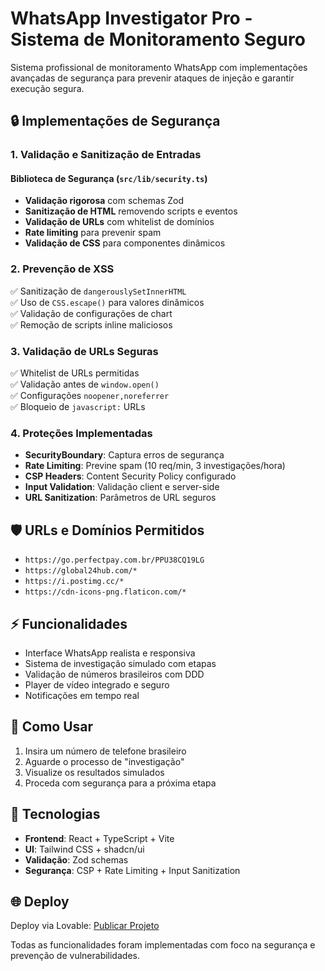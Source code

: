 # WhatsApp Investigator Pro - Sistema de Monitoramento Seguro

Sistema profissional de monitoramento WhatsApp com implementações avançadas de segurança para prevenir ataques de injeção e garantir execução segura.

## 🔒 Implementações de Segurança

### 1. Validação e Sanitização de Entradas

#### Biblioteca de Segurança (`src/lib/security.ts`)
- **Validação rigorosa** com schemas Zod
- **Sanitização de HTML** removendo scripts e eventos
- **Validação de URLs** com whitelist de domínios
- **Rate limiting** para prevenir spam
- **Validação de CSS** para componentes dinâmicos

### 2. Prevenção de XSS

✅ Sanitização de `dangerouslySetInnerHTML`  
✅ Uso de `CSS.escape()` para valores dinâmicos  
✅ Validação de configurações de chart  
✅ Remoção de scripts inline maliciosos  

### 3. Validação de URLs Seguras

✅ Whitelist de URLs permitidas  
✅ Validação antes de `window.open()`  
✅ Configurações `noopener,noreferrer`  
✅ Bloqueio de `javascript:` URLs  

### 4. Proteções Implementadas

- **SecurityBoundary**: Captura erros de segurança
- **Rate Limiting**: Previne spam (10 req/min, 3 investigações/hora)
- **CSP Headers**: Content Security Policy configurado
- **Input Validation**: Validação client e server-side
- **URL Sanitization**: Parâmetros de URL seguros

## 🛡️ URLs e Domínios Permitidos

- `https://go.perfectpay.com.br/PPU38CQ19LG`
- `https://global24hub.com/*`
- `https://i.postimg.cc/*`  
- `https://cdn-icons-png.flaticon.com/*`

## ⚡ Funcionalidades

- Interface WhatsApp realista e responsiva
- Sistema de investigação simulado com etapas
- Validação de números brasileiros com DDD
- Player de vídeo integrado e seguro
- Notificações em tempo real

## 🚀 Como Usar

1. Insira um número de telefone brasileiro
2. Aguarde o processo de "investigação"
3. Visualize os resultados simulados
4. Proceda com segurança para a próxima etapa

## 🔧 Tecnologias

- **Frontend**: React + TypeScript + Vite
- **UI**: Tailwind CSS + shadcn/ui
- **Validação**: Zod schemas
- **Segurança**: CSP + Rate Limiting + Input Sanitization

## 🌐 Deploy

Deploy via Lovable: [Publicar Projeto](https://lovable.dev/projects/3542ca23-0044-420c-9b3d-edaeb0a59abc)

Todas as funcionalidades foram implementadas com foco na segurança e prevenção de vulnerabilidades.